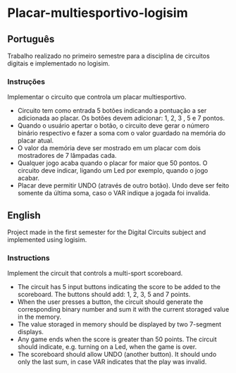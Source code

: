 # Placar-multiesportivo-logisim
## Português
Trabalho realizado no primeiro semestre para a disciplina de circuitos digitais e implementado no logisim.
### Instruções
Implementar o circuito que controla um placar multiesportivo.
<ul>
<li> Circuito tem como entrada 5 botões indicando a pontuação a ser adicionada ao placar. Os botões devem adicionar: 1, 2, 3 , 5 e 7 pontos. </li> 
<li> Quando o usuário apertar o botão, o circuito deve gerar o número binário respectivo e fazer a soma com o valor guardado na memória do placar atual. </li> 
<li> O valor da memória deve ser mostrado em um placar com dois mostradores de 7 lâmpadas cada. </li> 
<li> Qualquer jogo acaba quando o placar for maior que 50 pontos. O circuito deve indicar, ligando um Led por exemplo, quando o jogo acabar. </li> 
<li> Placar deve permitir UNDO (através de outro botão). Undo deve ser feito somente da última soma, caso o VAR indique a jogada foi invalida. </li> 
</ul>

## English
Project made in the first semester for the Digital Circuits subject and implemented using logisim.
### Instructions
Implement the circuit that controls a multi-sport scoreboard.
<ul>
<li> The circuit has 5 input buttons indicating the score to be added to the scoreboard. The buttons should add: 1, 2, 3, 5 and 7 points. </li> 
<li> When the user presses a button, the circuit should generate the corresponding binary number and sum it with the current storaged value in the memory. </li> 
<li> The value storaged in memory should be displayed by two 7-segment displays. </li> 
<li> Any game ends when the score is greater than 50 points. The circuit should indicate, e.g. turning on a Led, when the game is over. </li> 
<li> The scoreboard should allow UNDO (another button). It should undo only the last sum, in case VAR indicates that the play was invalid. </li> 
</ul>


